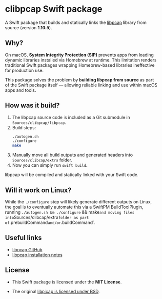 # clibpcap Swift package

A Swift package that builds and statically links the [libpcap](https://github.com/the-tcpdump-group/libpcap) library from source (version **1.10.5**).

## Why?

On macOS, **System Integrity Protection (SIP)** prevents apps from loading dynamic libraries installed via Homebrew at runtime. This limitation renders traditional Swift packages wrapping Homebrew-based libraries ineffective for production use.

This package solves the problem by **building libpcap from source** as part of the Swift package itself — allowing reliable linking and use within macOS apps and tools.

## How was it build?

1. The libpcap source code is included as a Git submodule in `Sources/clibpcap/libpcap`.
2. Build steps:
   ```bash
   ./autogen.sh
   ./configure
   make
   ```
3. Manually move all build outputs and generated headers into `Sources/clibcap/extra` folder.
4. Now you can simply run `swift build`.

libpcap will be compiled and statically linked with your Swift code.


## Will it work on Linux?

While the `./configure` step will likely generate different outputs on Linux, the goal is to eventually automate this via a SwiftPM BuildToolPlugin, running `./autogen.sh && ./configure` && make` and moving files into `Sources/clibcap/extra` folder as part of `.prebuildCommand` and/or `.buildCommand`.

## Useful links

* [libpcap GitHub](https://github.com/the-tcpdump-group/libpcap)
* [libpcap installation notes](https://github.com/the-tcpdump-group/libpcap/blob/master/INSTALL.md)

## License

* This Swift package is licensed under the **MIT License**.

* The original [libpicap is licensed under BSD](https://github.com/the-tcpdump-group/libpcap/blob/master/LICENSE).
